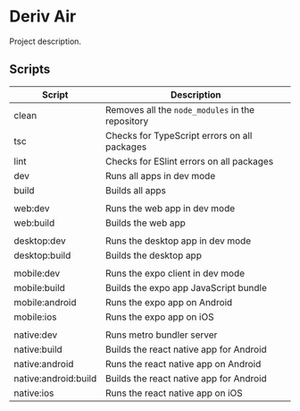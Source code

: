 # Deriv Air

Project description.

## Scripts

| Script               | Description                                      |
| -------------------- | ------------------------------------------------ |
| clean                | Removes all the `node_modules` in the repository |
| tsc                  | Checks for TypeScript errors on all packages     |
| lint                 | Checks for ESlint errors on all packages         |
| dev                  | Runs all apps in dev mode                        |
| build                | Builds all apps                                  |
|                      |                                                  |
| web:dev              | Runs the web app in dev mode                     |
| web:build            | Builds the web app                               |
|                      |                                                  |
| desktop:dev          | Runs the desktop app in dev mode                 |
| desktop:build        | Builds the desktop app                           |
|                      |                                                  |
| mobile:dev           | Runs the expo client in dev mode                 |
| mobile:build         | Builds the expo app JavaScript bundle            |
| mobile:android       | Runs the expo app on Android                     |
| mobile:ios           | Runs the expo app on iOS                         |
|                      |                                                  |
| native:dev           | Runs metro bundler server                        |
| native:build         | Builds the react native app for Android          |
| native:android       | Runs the react native app on Android             |
| native:android:build | Builds the react native app for Android          |
| native:ios           | Runs the react native app on iOS                 |
